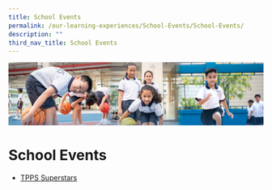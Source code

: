 ```yaml
---
title: School Events
permalink: /our-learning-experiences/School-Events/School-Events/
description: ""
third_nav_title: School Events
---
```

![](/images/Our%20Learning%20Experiences.jpg)

School Events
=============

<!--*   [Chinese New Year celebrations](/our-learning-experiences/School-Events/Chinese-New-Year-celebrations/)
*   [Hari Raya Celebrations](/our-learning-experiences/School-Events/Hari-Raya-Celebration/)
*   [Mother Tongue Fortnight](/our-learning-experiences/School-Events/Mother-Tongue-Fortnight/)
*   [Total Defence Day](/our-learning-experiences/School-Events/Total-Defence-Day/)
    
*   [International Friendship Day](/our-learning-experiences/School-Events/International-Friendship-Day/)
*   [Cyber Wellness Carnival](/our-learning-experiences/School-Events/Cyber-Wellness-Carnival/)
    
*   [Fire Incident Drill](/our-learning-experiences/School-Events/Fire-Incident-Drill/)-->
    
*   [TPPS Superstars](/our-learning-experiences/School-Events/TPPS-Superstars/)
<!--*   [Spark The Dream Financial Literacy](/our-learning-experiences/School-Events/Spark-The-Dream-Financial-Literacy/)
*   [P4 and P5 Anti-Drug Ambassador Activity](/our-learning-experiences/School-Events/P4-and-P5-Anti-Drug-Ambassador-Activity/)
*   [SBS Transit Roadshow - Bus Safety Campaign ‘No Falls On Board’](/our-learning-experiences/School-Events/SBS-Transit-Roadshow-Bus-Safety-Campaign-No-Falls-On-Board/)
    
*   [Children's Day](/our-learning-experiences/School-Events/Childrens-Day/)
*   [Racial Harmony Day](/our-learning-experiences/School-Events/Racial-Harmony-Day/)
*   [National Day](/our-learning-experiences/School-Events/National-Day/)-->
